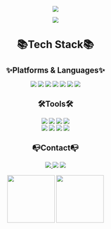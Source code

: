 <div align="center">
<img src="https://capsule-render.vercel.app/api?type=slice&color=auto&height=200&section=header&text=😈Dohee😈&fontSize=90" />
  
  <img src="https://mblogthumb-phinf.pstatic.net/20160702_79/ho809_14674072999699wbAe_GIF/anigif1.gif?type=w2" /><br>

  
<h1>  📚Tech Stack📚 </h1>

<div>
<h2> ✨Platforms & Languages✨</h2>
<img src="https://img.shields.io/badge/JavaScript-F7DF1E?style=plastic&logo=JavaScript&logoColor=white"/> 
<img src="https://img.shields.io/badge/React-61DAFB?style=plastic&logo=React&logoColor=white"/>
<img src="https://img.shields.io/badge/MySQL-4479A1?style=plastic&logo=MySQL&logoColor=white"/>
<img src="https://img.shields.io/badge/Bootstrap-7952B3?style=plastic&logo=Bootstrap&logoColor=white"/>
<img src="https://img.shields.io/badge/Redux-764ABC?style=plastic&logo=Redux&logoColor=white"/>
<img src="https://img.shields.io/badge/Socket.io-010101?style=plastic&logo=Socket.io&logoColor=white"/>
<img src="https://img.shields.io/badge/MUI-007FFF?style=plastic&logo=MUI&logoColor=white"/>  
 

</div>

<div>
<h2> 🛠️Tools🛠️  </h2>
 <img src="https://img.shields.io/badge/Visual Studio Code-007ACC?style=plastic&logo=Visual Studio Code&logoColor=white"/>
 <img src="https://img.shields.io/badge/WebRTC-333333?style=plastic&logo=WebRTC&logoColor=white"/>   
 <img src="https://img.shields.io/badge/GitHub-181717?style=plastic&logo=GitHub&logoColor=white"/>
 <img src="https://img.shields.io/badge/Adobe Photoshop-31A8FF?style=plastic&logo=Adobe Photoshop&logoColor=white"/> <br>
 <img src="https://img.shields.io/badge/Adobe Premiere Pro-9999FF?style=plastic&logo=Adobe Premiere Pro&logoColor=white"/>
 <img src="https://img.shields.io/badge/SketchUp-3167FF?style=plastic&logo=SketchUp&logoColor=white"/> 
 <img src="https://img.shields.io/badge/Autodesk-0696D7?style=plastic&logo=Autodesk&logoColor=white"/>
 <img src="https://img.shields.io/badge/Openlayers-1F6B75?style=plastic&logo=Openlayers&logoColor=white"/>
</div>
  
  <div>
    <h2> 📭Contact📭</h2>
      <a href="https://velog.io/@dolahee"> <img src="https://img.shields.io/badge/Velog-20C997?style=plastic&logo=Velog&logoColor=white"/> </a>
     <img src="https://img.shields.io/badge/Twitter-1DA1F2?style=plastic&logo=Twitter&logoColor=white"/>
     <img src="https://img.shields.io/badge/Discord-5865F2?style=plastic&logo=Discord&logoColor=white"/>
  </div>
<br>
<div>
<img  style="height: 130px;" src="https://github-readme-stats.vercel.app/api?username=dolahee&show_icons=true">
<img style="height: 130px;" src="https://github-readme-stats.vercel.app/api/top-langs/?username=dolahee&layout=compact">
</div>
  
</div>
